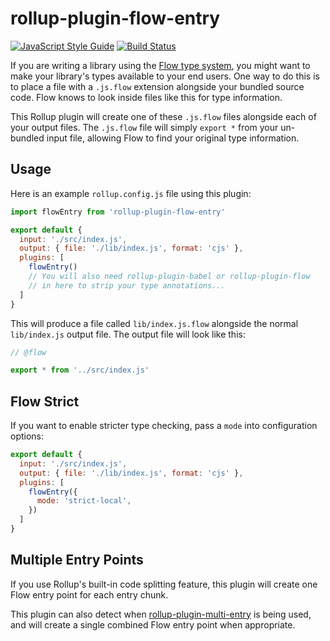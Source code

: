 # rollup-plugin-flow-entry

[![JavaScript Style Guide](https://img.shields.io/badge/code_style-standard-brightgreen.svg)](https://standardjs.com)
[![Build Status](https://travis-ci.com/swansontec/rollup-plugin-flow-entry.svg?branch=master)](https://travis-ci.com/swansontec/rollup-plugin-flow-entry)

If you are writing a library using the [Flow type system](https://flow.org/), you might want to make your library's types available to your end users. One way to do this is to place a file with a `.js.flow` extension alongside your bundled source code. Flow knows to look inside files like this for type information.

This Rollup plugin will create one of these `.js.flow` files alongside each of your output files. The `.js.flow` file will simply `export *` from your un-bundled input file, allowing Flow to find your original type information.

## Usage

Here is an example `rollup.config.js` file using this plugin:

```js
import flowEntry from 'rollup-plugin-flow-entry'

export default {
  input: './src/index.js',
  output: { file: './lib/index.js', format: 'cjs' },
  plugins: [
    flowEntry()
    // You will also need rollup-plugin-babel or rollup-plugin-flow
    // in here to strip your type annotations...
  ]
}
```

This will produce a file called `lib/index.js.flow` alongside the normal `lib/index.js` output file. The output file will look like this:

```js
// @flow

export * from '../src/index.js'
```

## Flow Strict

If you want to enable stricter type checking, pass a `mode`
into configuration options:

```js
export default {
  input: './src/index.js',
  output: { file: './lib/index.js', format: 'cjs' },
  plugins: [
    flowEntry({
      mode: 'strict-local',
    })
  ]
}
```

## Multiple Entry Points

If you use Rollup's built-in code splitting feature, this plugin will create one Flow entry point for each entry chunk.

This plugin can also detect when [rollup-plugin-multi-entry](https://github.com/rollup/rollup-plugin-multi-entry) is being used, and will create a single combined Flow entry point when appropriate.
